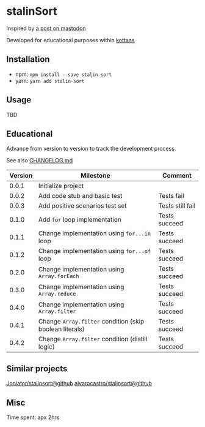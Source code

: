 # stalinSort

Inspired by [a post on mastodon](https://mastodon.social/@mathew/100958177234287431)

Developed for educational purposes within [kottans](https://github.com/kottans)

## Installation

- npm: `npm install --save stalin-sort`
- yarn: `yarn add stalin-sort`

## Usage

TBD

## Educational

Advance from version to version to track the development process.

See also [CHANGELOG.md](./CHANGELOG.md)

| Version | Milestone                       | Comment          |
| ------- | ------------------------------- | ---------------- |
| 0.0.1   | Initialize project              |                  |
| 0.0.2   | Add code stub and basic test    | Tests fail       |
| 0.0.3   | Add positive scenarios test set | Tests still fail |
| 0.1.0   | Add `for` loop implementation   | Tests succeed    |
| 0.1.1   | Change implementation using `for...in` loop | Tests succeed    |
| 0.1.2   | Change implementation using `for...of` loop | Tests succeed    |
| 0.2.0   | Change implementation using `Array.forEach` | Tests succeed    |
| 0.3.0   | Change implementation using `Array.reduce` | Tests succeed    |
| 0.4.0   | Change implementation using `Array.filter` | Tests succeed    |
| 0.4.1   | Change `Array.filter` condition (skip boolean literals) | Tests succeed    |
| 0.4.2   | Change `Array.filter` condition (distill logic) | Tests succeed    |

## Similar projects

[Joniator/stalinsort@github](https://github.com/Joniator/stalinsort)
[alvarocastro/stalinsort@github](https://github.com/alvarocastro/stalinsort)

## Misc

Time spent: apx 2hrs
